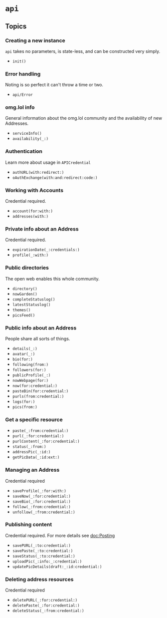 # ``api``

## Topics

### Creating a new instance

`api` takes no parameters, is state-less, and can be constructed very simply.

- ``init()``

### Error handling

Noting is so perfect it can't throw a time or two.

- ``api/Error``

### omg.lol info

General information about the omg.lol community and the availability of new Addresses.

- ``serviceInfo()``
- ``availability(_:)``

### Authentication

Learn more about usage in ``APICredential``

- ``authURL(with:redirect:)``
- ``oAuthExchange(with:and:redirect:code:)``

### Working with Accounts

Credential required.

- ``account(for:with:)``
- ``addresses(with:)``

### Private info about an Address

Credential required.

- ``expirationDate(_:credentials:)``
- ``profile(_:with:)``

### Public directories

The open web enables this whole community.

- ``directory()``
- ``nowGarden()``
- ``completeStatuslog()``
- ``latestStatuslog()``
- ``themes()``
- ``picsFeed()``

### Public info about an Address

People share all sorts of things.

- ``details(_:)``
- ``avatar(_:)``
- ``bio(for:)``
- ``following(from:)``
- ``followers(for:)``
- ``publicProfile(_:)``
- ``nowWebpage(for:)``
- ``now(for:credential:)``
- ``pasteBin(for:credential:)``
- ``purls(from:credential:)``
- ``logs(for:)``
- ``pics(from:)``

### Get a specific resource

- ``paste(_:from:credential:)``
- ``purl(_:for:credential:)``
- ``purlContent(_:for:credential:)``
- ``status(_:from:)``
- ``addressPic(_:id:)``
- ``getPicData(_:id:ext:)``

### Managing an Address

Credential required

- ``saveProfile(_:for:with:)``
- ``saveNow(_:for:credential:)``
- ``saveBio(_:for:credential:)``
- ``follow(_:from:credential:)``
- ``unfollow(_:from:credential:)``

### Publishing content

Credential required. For more details see <doc:Posting>

- ``savePURL(_:to:credential:)``
- ``savePaste(_:to:credential:)``
- ``saveStatus(_:to:credential:)``
- ``uploadPic(_:info:_:credential:)``
- ``updatePicDetails(draft:_:id:credential:)``

### Deleting address resources

Credential required

- ``deletePURL(_:for:credential:)``
- ``deletePaste(_:for:credential:)``
- ``deleteStatus(_:from:credential:)``

